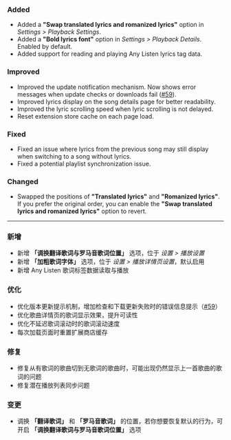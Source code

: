 ### Added

- Added a **"Swap translated lyrics and romanized lyrics"** option in _Settings > Playback Settings_.
- Added a **"Bold lyrics font"** option in _Settings > Playback Details_. Enabled by default.
- Added support for reading and playing Any Listen lyrics tag data.

### Improved

- Improved the update notification mechanism. Now shows error messages when update checks or downloads fail ([#59](https://github.com/any-listen/any-listen/issues/59)).
- Improved lyrics display on the song details page for better readability.
- Improved the lyric scrolling speed when lyric scrolling is not delayed.
- Reset extension store cache on each page load.

### Fixed

- Fixed an issue where lyrics from the previous song may still display when switching to a song without lyrics.
- Fixed a potential playlist synchronization issue.

### Changed

- Swapped the positions of **"Translated lyrics"** and **"Romanized lyrics"**. If you prefer the original order, you can enable the **"Swap translated lyrics and romanized lyrics"** option to revert.

---

### 新增

- 新增 **「调换翻译歌词与罗马音歌词位置」** 选项，位于 _设置 > 播放设置_
- 新增 **「加粗歌词字体」** 选项，位于 _设置 > 播放详情页设置_，默认启用
- 新增 Any Listen 歌词标签数据读取与播放

### 优化

- 优化版本更新提示机制，增加检查和下载更新失败时的错误信息提示（[#59](https://github.com/any-listen/any-listen/issues/59)）
- 优化歌曲详情页的歌词显示效果，提升可读性
- 优化不延迟歌词滚动时的歌词滚动速度
- 每次加载页面时重置扩展商店缓存

### 修复

- 修复从有歌词的歌曲切到无歌词的歌曲时，可能出现仍然显示上一首歌曲的歌词的问题
- 修复潜在播放列表同步问题

### 变更

- 调换 **「翻译歌词」** 和 **「罗马音歌词」** 的位置，若你想要恢复默认的行为，可开启 **「调换翻译歌词与罗马音歌词位置」** 选项
